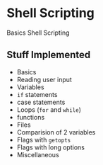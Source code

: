 # Shell Scripting

Basics Shell Scripting

## Stuff Implemented

- Basics
- Reading user input
- Variables
- `if` statements
- case statements
- Loops (`for` and `while`)
- functions
- Files
- Comparision of 2 variables
- Flags with `getopts`
- Flags with long options
- Miscellaneous
